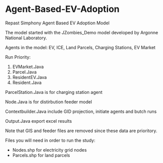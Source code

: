 # Agent-Based-EV-Adoption
Repast Simphony Agent Based EV Adoption Model

The model started with the JZombies_Demo model developed by Argonne National Laboratory. 

Agents in the model: EV, ICE, Land Parcels, Charging Stations, EV Market

Run Priority:
1. EVMarket.Java
2. Parcel.Java
3. ResidentEV.Java
4. Resident.Java

ParcelStation.Java is for charging station agent

Node.Java is for distirbution feeder model

Contextbuilder.Java include GID projection, initiate agents and butch runs 

Output.Java export excel results

Note that GIS and feeder files are removed since these data are prioritory. 

Files you will need in order to run the study: 
- Nodes.shp for electricity grid nodes
- Parcels.shp for land parcels 
